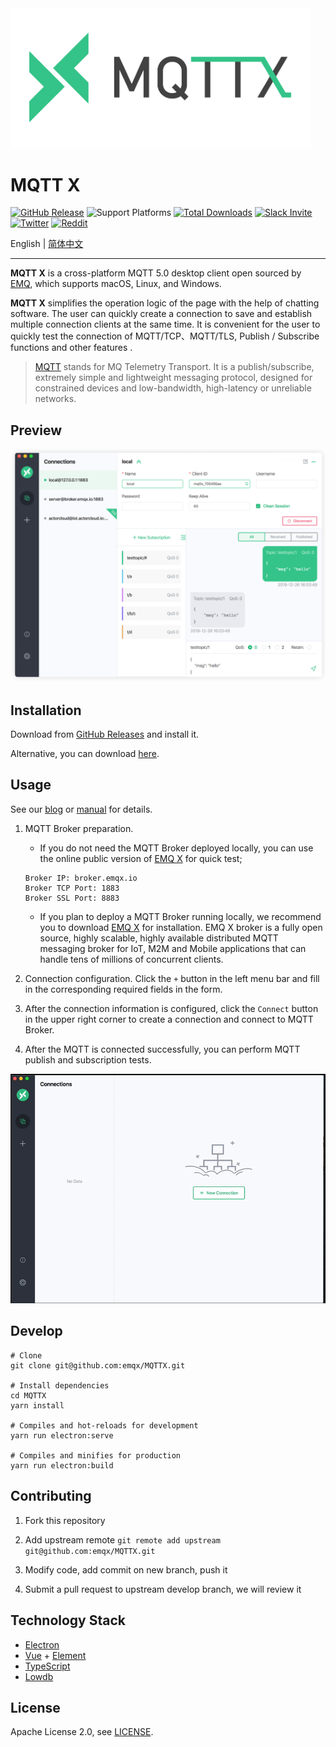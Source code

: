 <img src="./assets/mqttx-logo.png" width="480" alt="MQTTX Logo"/>

# MQTT X

[![GitHub Release](https://img.shields.io/github/release/emqx/mqttx?color=brightgreen)](https://github.com/emqx/mqttx/releases)
![Support Platforms](https://camo.githubusercontent.com/a50c47295f350646d08f2e1ccd797ceca3840e52/68747470733a2f2f696d672e736869656c64732e696f2f62616467652f706c6174666f726d2d6d61634f5325323025374325323057696e646f77732532302537432532304c696e75782d6c69676874677265792e737667) [![Total Downloads](https://img.shields.io/github/downloads/emqx/mqttx/total.svg)](https://github.com/emqx/mqttx/releases)
[![Slack Invite](<https://slack-invite.emqx.io/badge.svg>)](https://slack-invite.emqx.io)
[![Twitter](https://img.shields.io/badge/Twitter-EMQ%20X-1DA1F2?logo=twitter)](https://twitter.com/emqtt)
[![Reddit](https://img.shields.io/badge/Reddit-EMQ%20X-orange?logo=reddit)](https://www.reddit.com/r/emqx/)

English | [简体中文](./README-CN.md)

---

**MQTT X** is a cross-platform MQTT 5.0 desktop client open sourced by [EMQ](https://emqx.io), which supports macOS, Linux, and Windows.

**MQTT X** simplifies the operation logic of the page with the help of chatting software. The user can quickly create a connection to save and establish multiple connection clients at the same time. It is convenient for the user to quickly test the connection of MQTT/TCP、MQTT/TLS, Publish / Subscribe functions and other features .

> [MQTT](http://mqtt.org/faq) stands for MQ Telemetry Transport. It is a publish/subscribe, extremely simple and lightweight messaging protocol, designed for constrained devices and low-bandwidth, high-latency or unreliable networks.

## Preview

![mqttx-preview](./assets/mqttx-preview.png)

## Installation

Download from [GitHub Releases](https://github.com/emqx/MQTTX/releases) and install it.

Alternative, you can download [here](https://www.emqx.io/downloads/MQTTX/).

## Usage

See our [blog](https://www.emqx.io/blog/mqtt-x-guideline) or [manual](./docs/manual.md) for details.

1. MQTT Broker preparation.

    - If you do not need the MQTT Broker deployed locally, you can use the online public version of [EMQ X](https://github.com/emqx/emqx) for quick test;

     ```shell
     Broker IP: broker.emqx.io
     Broker TCP Port: 1883
     Broker SSL Port: 8883
     ```

    - If you plan to deploy a MQTT Broker running locally, we recommend you to download [EMQ X](https://github.com/emqx/emqx/releases) for installation. EMQ X broker is a fully open source, highly scalable, highly available distributed MQTT messaging broker for IoT, M2M and Mobile applications that can handle tens of millions of concurrent clients.

2. Connection configuration. Click the `+` button in the left menu bar and fill in the corresponding required fields in the form.

3. After the connection information is configured, click the `Connect` button in the upper right corner to create a connection and connect to MQTT Broker.

4. After the MQTT is connected successfully, you can perform MQTT publish and subscription tests.

![mqttx-gif](./assets/mqttx-gif.gif)

## Develop

``` shell
# Clone
git clone git@github.com:emqx/MQTTX.git

# Install dependencies
cd MQTTX
yarn install

# Compiles and hot-reloads for development
yarn run electron:serve

# Compiles and minifies for production
yarn run electron:build
```

## Contributing

1. Fork this repository

2. Add upstream remote `git remote add upstream git@github.com:emqx/MQTTX.git`

3. Modify code, add commit on new branch, push it

4. Submit a pull request to upstream develop branch, we will review it

## Technology Stack

- [Electron](https://electronjs.org/)
- [Vue](https://vuejs.org/) + [Element](https://element.eleme.io)
- [TypeScript](https://www.typescriptlang.org/)
- [Lowdb](https://github.com/typicode/lowdb)

## License

Apache License 2.0, see [LICENSE](https://github.com/emqx/MQTTX/blob/master/LICENSE).
